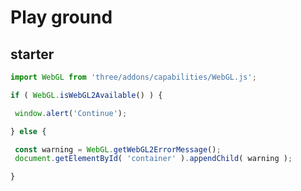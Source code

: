 # Play ground

## starter

```javascript
import WebGL from 'three/addons/capabilities/WebGL.js';

if ( WebGL.isWebGL2Available() ) {

 window.alert('Continue');

} else {

 const warning = WebGL.getWebGL2ErrorMessage();
 document.getElementById( 'container' ).appendChild( warning );

}

```
